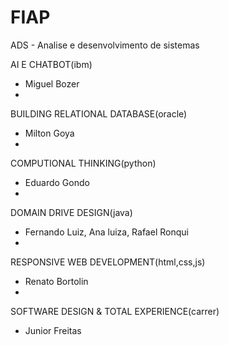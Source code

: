 # FIAP
ADS - Analise e desenvolvimento de sistemas

AI E CHATBOT(ibm)
- Miguel Bozer
-
BUILDING RELATIONAL DATABASE(oracle)
- Milton Goya
-
COMPUTIONAL THINKING(python)
- Eduardo Gondo
-
DOMAIN DRIVE DESIGN(java)
- Fernando Luiz, Ana luiza, Rafael Ronqui
-
RESPONSIVE WEB DEVELOPMENT(html,css,js)
- Renato Bortolin
-
SOFTWARE DESIGN & TOTAL EXPERIENCE(carrer)
- Junior Freitas
